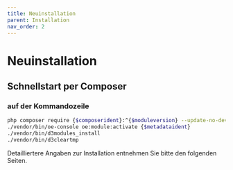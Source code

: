 ```yaml
---
title: Neuinstallation
parent: Installation
nav_order: 2
---
```


# Neuinstallation

## Schnellstart per Composer

### **auf der Kommandozeile**

```bash
php composer require {$composerident}:^{$moduleversion} --update-no-dev
./vendor/bin/oe-console oe:module:activate {$metadataident}
./vendor/bin/d3modules_install
./vendor/bin/d3cleartmp
```

Detailliertere Angaben zur Installation entnehmen Sie bitte den folgenden Seiten.

